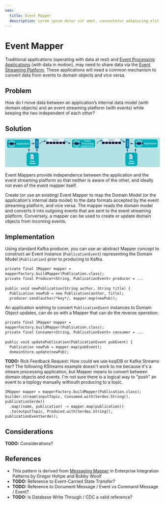 ```yaml
---
seo:
  title: Event Mapper
  description: Lorem ipsum dolor sit amet, consectetur adipiscing elit. Donec rhoncus aliquet consequat. Morbi nec lorem eget mauris posuere consequat in vel sem. Nunc ut malesuada est, fermentum tristique velit. In in odio dui. Nunc sed iaculis mauris. Donec purus tellus, fringilla nec tempor et, tristique sit amet nulla. In pharetra ligula orci, eget mattis odio luctus eu. Praesent porttitor pretium dolor, ut facilisis tortor dignissim vitae.
---
```


# Event Mapper
Traditional applications (operating with data at rest) and [Event Processing Applications](event-processing-application.md) (with data in motion), may need to share data via the [Event Streaming Platform](../event-stream/event-streaming-platform.md). These applications will need a common mechanism to convert data from events to domain objects and vice versa.

## Problem
How do I move data between an application’s internal data model (with domain objects) and an event streaming platform (with events) while keeping the two independent of each other?

## Solution
![event-mapper](../img/event-mapper.png)

Event Mappers provide independence between the application and the event streaming platform so that neither is aware of the other, and ideally not even of the event mapper itself.

Create (or use an existing) Event Mapper to map the Domain Model (or the application's internal data model) to the data formats accepted by the event streaming platform, and vice versa. The mapper reads the domain model and converts it into outgoing events that are sent to the event streaming platform. Conversely, a mapper can be used to create or update domain objects from incoming events.

## Implementation
Using standard Kafka producer, you can use an abstract Mapper concept to construct an Event instance (`PublicationEvent`) representing the Domain Model (`Publication`) prior to producing to Kafka.
```
private final IMapper mapper = mapperFactory.buildMapper(Publication.class);
private final Producer<String, PublicationEvent> producer = ...

public void newPublication(String author, String title) {
  Publication newPub = new Publication(author, title);
  producer.send(author/*key*/, mapper.map(newPub));
```

An application wishing to convert `PublicationEvent` instances to Domain Object updates, can do so with a Mapper that can do the reverse operation:
```
private final IMapper mapper = mapperFactory.buildMapper(Publication.class);
private final Consumer<String, PublicationEvent> consumer = ...

public void updatePublication(PublicationEvent pubEvent) {
  Publication newPub = mapper.map(pubEvent);
  domainStore.update(newPub);
```

**TODO:** Rick Feedback Request: How could we use ksqlDB or Kafka Streams her? The following KStreams example doesn't work to me because it's a stream processing application, but Mapper means to convert between domain objects and events. I'm not sure there is a logical way to "push" an event to a toplogy manually withouth producing to a topic.
```
IMapper mapper = mapperFactory.buildMapper(Publication.class);
builder.stream(inputTopic, Consumed.with(Serdes.String(), publicationSerde))
  .map((name, publication) -> mapper.map(publication))
  .to(outputTopic, Produced.with(Serdes.String(), publicationEventSerde));
```

## Considerations
**TODO:** Considerations?

## References
* This pattern is derived from [Messaging Mapper](https://www.enterpriseintegrationpatterns.com/patterns/messaging/MessagingMapper.html) in Enterprise Integration Patterns by Gregor Hohpe and Bobby Woolf
* **TODO:** Reference to Event-Carried State Transfer?
* **TODO:** Reference to Document Message / Event vs Command Message / Event?
* **TODO:** Is Database Write Through / CDC a valid reference?
